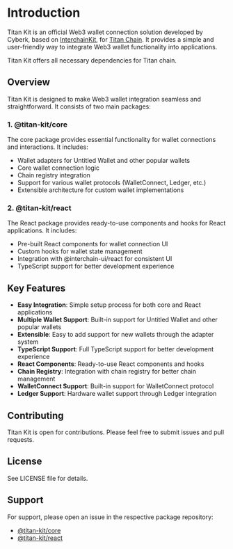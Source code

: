 # Introduction

Titan Kit is an official Web3 wallet connection solution developed by Cyberk, based on [InterchainKit](https://github.com/hyperweb-io/interchain-kit), for [Titan Chain](https://titanlab.io/home). It provides a simple and user-friendly way to integrate Web3 wallet functionality into applications.

Titan Kit offers all necessary dependencies for Titan chain.

## Overview

Titan Kit is designed to make Web3 wallet integration seamless and straightforward. It consists of two main packages:

### 1. @titan-kit/core

The core package provides essential functionality for wallet connections and interactions. It includes:

* Wallet adapters for Untitled Wallet and other popular wallets
* Core wallet connection logic
* Chain registry integration
* Support for various wallet protocols (WalletConnect, Ledger, etc.)
* Extensible architecture for custom wallet implementations

### 2. @titan-kit/react

The React package provides ready-to-use components and hooks for React applications. It includes:

* Pre-built React components for wallet connection UI
* Custom hooks for wallet state management
* Integration with @interchain-ui/react for consistent UI
* TypeScript support for better development experience

## Key Features

* **Easy Integration**: Simple setup process for both core and React applications
* **Multiple Wallet Support**: Built-in support for Untitled Wallet and other popular wallets
* **Extensible**: Easy to add support for new wallets through the adapter system
* **TypeScript Support**: Full TypeScript support for better development experience
* **React Components**: Ready-to-use React components and hooks
* **Chain Registry**: Integration with chain registry for better chain management
* **WalletConnect Support**: Built-in support for WalletConnect protocol
* **Ledger Support**: Hardware wallet support through Ledger integration

## Contributing

Titan Kit is open for contributions. Please feel free to submit issues and pull requests.

## License

See LICENSE file for details.

## Support

For support, please open an issue in the respective package repository:

* [@titan-kit/core](https://github.com/cyberk-lab/titan-kit/issues)
* [@titan-kit/react](https://github.com/cyberk-lab/titan-kit/issues)
